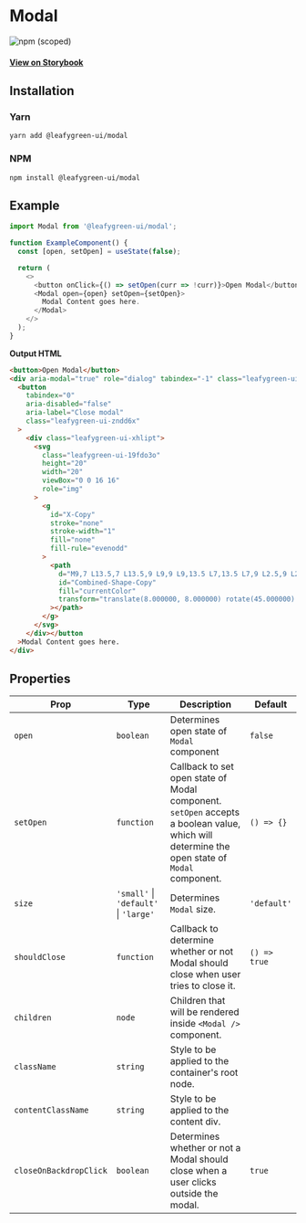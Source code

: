 # Modal

![npm (scoped)](https://img.shields.io/npm/v/@leafygreen-ui/modal.svg)

#### [View on Storybook](https://mongodb.github.io/leafygreen-ui/?path=/story/modal--default)

## Installation

### Yarn

```shell
yarn add @leafygreen-ui/modal
```

### NPM

```shell
npm install @leafygreen-ui/modal
```

## Example

```js
import Modal from '@leafygreen-ui/modal';

function ExampleComponent() {
  const [open, setOpen] = useState(false);

  return (
    <>
      <button onClick={() => setOpen(curr => !curr)}>Open Modal</button>
      <Modal open={open} setOpen={setOpen}>
        Modal Content goes here.
      </Modal>
    </>
  );
}
```

**Output HTML**

```html
<button>Open Modal</button>
<div aria-modal="true" role="dialog" tabindex="-1" class="leafygreen-ui-2e4yhj">
  <button
    tabindex="0"
    aria-disabled="false"
    aria-label="Close modal"
    class="leafygreen-ui-zndd6x"
  >
    <div class="leafygreen-ui-xhlipt">
      <svg
        class="leafygreen-ui-19fdo3o"
        height="20"
        width="20"
        viewBox="0 0 16 16"
        role="img"
      >
        <g
          id="X-Copy"
          stroke="none"
          stroke-width="1"
          fill="none"
          fill-rule="evenodd"
        >
          <path
            d="M9,7 L13.5,7 L13.5,9 L9,9 L9,13.5 L7,13.5 L7,9 L2.5,9 L2.5,7 L7,7 L7,2.5 L9,2.5 L9,7 Z"
            id="Combined-Shape-Copy"
            fill="currentColor"
            transform="translate(8.000000, 8.000000) rotate(45.000000) translate(-8.000000, -8.000000) "
          ></path>
        </g>
      </svg>
    </div></button
  >Modal Content goes here.
</div>
```

## Properties

| Prop                   | Type                                  | Description                                                                                                                                 | Default      |
| ---------------------- | ------------------------------------- | ------------------------------------------------------------------------------------------------------------------------------------------- | ------------ |
| `open`                 | `boolean`                             | Determines open state of `Modal` component                                                                                                  | `false`      |
| `setOpen`              | `function`                            | Callback to set open state of Modal component. `setOpen` accepts a boolean value, which will determine the open state of `Modal` component. | `() => {}`   |
| `size`                 | `'small'` \| `'default'` \| `'large'` | Determines `Modal` size.                                                                                                                    | `'default'`  |
| `shouldClose`          | `function`                            | Callback to determine whether or not Modal should close when user tries to close it.                                                        | `() => true` |
| `children`             | `node`                                | Children that will be rendered inside `<Modal />` component.                                                                                |              |
| `className`            | `string`                              | Style to be applied to the container's root node.                                                                                           |              |
| `contentClassName`     | `string`                              | Style to be applied to the content div.                                                                                                     |              |
| `closeOnBackdropClick` | `boolean`                             | Determines whether or not a Modal should close when a user clicks outside the modal.                                                        | `true`       |
